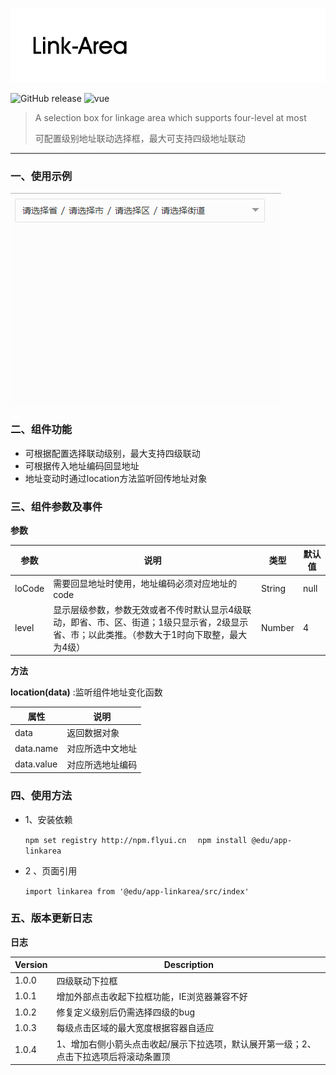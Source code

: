 ![](./images/logo.png)

<p text-align="center">
    <img alt="GitHub release" src="https://img.shields.io/badge/version-1.0.4-brightgreen.svg?style=for-the-badge"/>
    <img alt="vue" src ="https://img.shields.io/badge/vue-2.5.16-blue.svg?style=for-the-badge"/>
</p>

> A selection box for linkage area which supports four-level at most
>
>  可配置级别地址联动选择框，最大可支持四级地址联动

___

### 一、使用示例

 

![](./images/demo.gif)

### 二、组件功能

- 可根据配置选择联动级别，最大支持四级联动
- 可根据传入地址编码回显地址
- 地址变动时通过location方法监听回传地址对象



### 三、组件参数及事件

**参数**

| 参数   | 说明                                                         | 类型   | 默认值 |
| ------ | ------------------------------------------------------------ | ------ | ------ |
| loCode | 需要回显地址时使用，地址编码必须对应地址的code               | String | null   |
| level  | 显示层级参数，参数无效或者不传时默认显示4级联动，即省、市、区、街道；1级只显示省，2级显示省、市；以此类推。（参数大于1时向下取整，最大为4级） | Number | 4      |

**方法**

**location(data)**  :监听组件地址变化函数

| 属性       | 说明             |
| ---------- | ---------------- |
| data       | 返回数据对象     |
| data.name  | 对应所选中文地址 |
| data.value | 对应所选地址编码 |



### 四、使用方法

- 1、安装依赖

  `npm set registry http://npm.flyui.cn  `
  `npm install @edu/app-linkarea` 

- 2 、页面引用

  `import linkarea from '@edu/app-linkarea/src/index'`

  <template>
    <linkarea :loCode='1101' :level= 4 @location="location"></linkarea>
  </template>


### 五、版本更新日志

**日志**

| Version | Description                                                  |
| ------- | ------------------------------------------------------------ |
| 1.0.0   | 四级联动下拉框                                               |
| 1.0.1   | 增加外部点击收起下拉框功能，IE浏览器兼容不好                 |
| 1.0.2   | 修复定义级别后仍需选择四级的bug                              |
| 1.0.3   | 每级点击区域的最大宽度根据容器自适应                         |
| 1.0.4   | 1、增加右侧小箭头点击收起/展示下拉选项，默认展开第一级；2、点击下拉选项后将滚动条置顶 |

